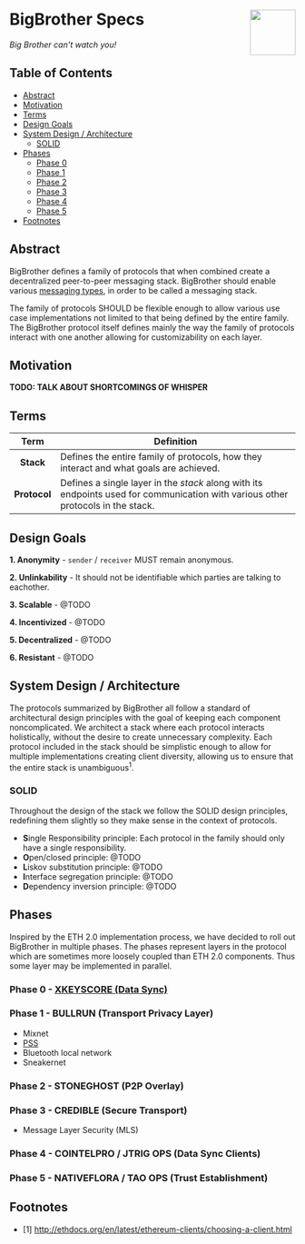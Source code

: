# BigBrother Specs <img align="right" src="https://thegraphicsfairy.com/wp-content/uploads/2013/10/Free-Public-Domain-Watching-Eye-Image-GraphicsFairy.jpg" height="80px" />

*Big Brother can't watch you!*

## Table of Contents
- [Abstract](#abstract)
- [Motivation](#motivation)
- [Terms](#terms)
- [Design Goals](#design-goals)
- [System Design / Architecture](#system-design--architecture)
  - [SOLID](#solid)
- [Phases](#phases)
  - [Phase 0](#phase-0---xkeyscore-data-sync)
  - [Phase 1](#phase-1---bullrun-transport-privacy-layer)
  - [Phase 2](#phase-2---stoneghost-p2p-overlay)
  - [Phase 3](#phase-3---credible-secure-transport)
  - [Phase 4](#phase-4---cointelpro-data-sync-clients)
  - [Phase 5](#phase-5---nativeflora-trust-establishment)
- [Footnotes](#footnotes)

## Abstract

BigBrother defines a family of protocols that when combined create a decentralized peer-to-peer messaging stack. BigBrother should enable various [messaging types](message-types.md), in order to be called a messaging stack.

The family of protocols SHOULD be flexible enough to allow various use case implementations not limited to that being defined by the entire family. The BigBrother protocol itself defines mainly the way the family of protocols interact with one another allowing for customizability on each layer.

## Motivation

**TODO: TALK ABOUT SHORTCOMINGS OF WHISPER**

## Terms

| Term | Definition|
|:---:|--|
| **Stack** | Defines the entire family of protocols, how they interact and what goals are achieved. |
| **Protocol** | Defines a single layer in the *stack* along with its endpoints used for communication with various other protocols in the stack.

## Design Goals

**1. Anonymity** - `sender` / `receiver` MUST remain anonymous.

**2. Unlinkability** - It should not be identifiable which parties are talking to eachother. 

**3. Scalable** - @TODO

**4. Incentivized** - @TODO

**5. Decentralized** - @TODO

**6. Resistant** - @TODO

## System Design / Architecture

The protocols summarized by BigBrother all follow a standard of architectural design principles with the goal of keeping each component noncomplicated. We architect a stack where each protocol interacts holistically, without the desire to create unnecessary complexity. Each protocol included in the stack should be simplistic enough to allow for multiple implementations creating client diversity, allowing us to ensure that the entire stack is unambiguous<sup>1</sup>.

### SOLID

Throughout the design of the stack we follow the SOLID design principles, redefining them slightly so they make sense in the context of protocols.

 - **S**ingle Responsibility principle: Each protocol in the family should only have a single responsibility.
 - **O**pen/closed principle: @TODO
 - **L**iskov substitution principle: @TODO
 - **I**nterface segregation principle: @TODO
 - **D**ependency inversion principle: @TODO
 
## Phases

Inspired by the ETH 2.0 implementation process, we have decided to roll out BigBrother in multiple phases. The phases represent layers in the protocol which are sometimes more loosely coupled than ETH 2.0 components. Thus some layer may be implemented in parallel.

### Phase 0 - [XKEYSCORE (Data Sync)](/data_sync/README.md)

### Phase 1 - BULLRUN (Transport Privacy Layer)

 - Mixnet
 - [PSS](https://gist.github.com/zelig/d52dab6a4509125f842bbd0dce1e9440)
 - Bluetooth local network
 - Sneakernet

### Phase 2 - STONEGHOST (P2P Overlay)

### Phase 3 - CREDIBLE (Secure Transport)

- Message Layer Security (MLS)

### Phase 4 - COINTELPRO / JTRIG OPS (Data Sync Clients)

### Phase 5 - NATIVEFLORA / TAO OPS (Trust Establishment)

## Footnotes

- [1] http://ethdocs.org/en/latest/ethereum-clients/choosing-a-client.html
